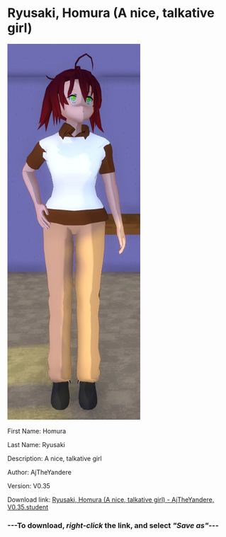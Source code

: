 # Ryusaki, Homura (A nice, talkative girl)

<img src = "https://raw.githubusercontent.com/Arbiter1223/Daigaku-Gurashi-Custom-Students/master/Students/Files/Ryusaki%2C%20Homura%20(A%20nice%2C%20talkative%20girl).png">

First Name: Homura

Last Name: Ryusaki

Description: A nice, talkative girl

Author: AjTheYandere

Version: V0.35

Download link: <a href="https://raw.githubusercontent.com/Arbiter1223/Daigaku-Gurashi-Custom-Students/master/Students/Files/Ryusaki%2C%20Homura%20(A%20nice%2C%20talkative%20girl)%20-%20AjTheYandere%2C%20V0.35.student">Ryusaki, Homura (A nice, talkative girl) - AjTheYandere, V0.35.student</a>

### ---**To download, _right-click_ the link, and select _"Save as"_**---
